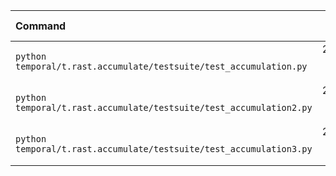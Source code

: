 | Command | Mean [s] | Min [s] | Max [s] | Relative |
|:---|---:|---:|---:|---:|
| `python temporal/t.rast.accumulate/testsuite/test_accumulation.py` | 25.206 ± 0.774 | 24.590 | 26.975 | 1.15 ± 0.04 |
| `python temporal/t.rast.accumulate/testsuite/test_accumulation2.py` | 25.661 ± 0.303 | 25.199 | 26.298 | 1.17 ± 0.02 |
| `python temporal/t.rast.accumulate/testsuite/test_accumulation3.py` | 21.857 ± 0.258 | 21.394 | 22.206 | 1.00 |
